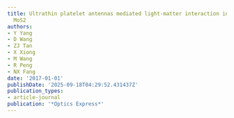 ```yaml
---
title: Ultrathin platelet antennas mediated light-matter interaction in monolayer
  MoS2
authors:
- Y Yang
- D Wang
- ZJ Tan
- X Xiong
- M Wang
- R Peng
- NX Fang
date: '2017-01-01'
publishDate: '2025-09-18T04:29:52.431437Z'
publication_types:
- article-journal
publication: '*Optics Express*'
---
```

